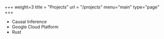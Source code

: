 +++
weight=3
title = "Projects"
url = "/projects"
menu="main"
type="page"
+++


* Causal Inference
* Google Cloud Platform
* Rust

